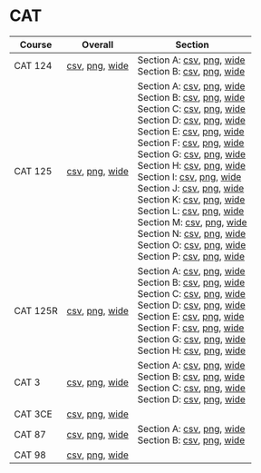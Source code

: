 # CAT

| Course | Overall | Section |
| ------ | ------- | ------- |
| CAT 124 | [csv](https://github.com/UCSD-Historical-Enrollment-Data/2025Spring/blob/main/overall/CAT%20124.csv), [png](https://raw.githubusercontent.com/UCSD-Historical-Enrollment-Data/2025Spring/main/plot_overall/CAT%20124.png), [wide](https://raw.githubusercontent.com/UCSD-Historical-Enrollment-Data/2025Spring/main/plot_overall_wide/CAT%20124.png) | Section A: [csv](https://github.com/UCSD-Historical-Enrollment-Data/2025Spring/blob/main/section/CAT%20124_A.csv), [png](https://raw.githubusercontent.com/UCSD-Historical-Enrollment-Data/2025Spring/main/plot_section/CAT%20124_A.png), [wide](https://raw.githubusercontent.com/UCSD-Historical-Enrollment-Data/2025Spring/main/plot_section_wide/CAT%20124_A.png)<br>Section B: [csv](https://github.com/UCSD-Historical-Enrollment-Data/2025Spring/blob/main/section/CAT%20124_B.csv), [png](https://raw.githubusercontent.com/UCSD-Historical-Enrollment-Data/2025Spring/main/plot_section/CAT%20124_B.png), [wide](https://raw.githubusercontent.com/UCSD-Historical-Enrollment-Data/2025Spring/main/plot_section_wide/CAT%20124_B.png) |
| CAT 125 | [csv](https://github.com/UCSD-Historical-Enrollment-Data/2025Spring/blob/main/overall/CAT%20125.csv), [png](https://raw.githubusercontent.com/UCSD-Historical-Enrollment-Data/2025Spring/main/plot_overall/CAT%20125.png), [wide](https://raw.githubusercontent.com/UCSD-Historical-Enrollment-Data/2025Spring/main/plot_overall_wide/CAT%20125.png) | Section A: [csv](https://github.com/UCSD-Historical-Enrollment-Data/2025Spring/blob/main/section/CAT%20125_A.csv), [png](https://raw.githubusercontent.com/UCSD-Historical-Enrollment-Data/2025Spring/main/plot_section/CAT%20125_A.png), [wide](https://raw.githubusercontent.com/UCSD-Historical-Enrollment-Data/2025Spring/main/plot_section_wide/CAT%20125_A.png)<br>Section B: [csv](https://github.com/UCSD-Historical-Enrollment-Data/2025Spring/blob/main/section/CAT%20125_B.csv), [png](https://raw.githubusercontent.com/UCSD-Historical-Enrollment-Data/2025Spring/main/plot_section/CAT%20125_B.png), [wide](https://raw.githubusercontent.com/UCSD-Historical-Enrollment-Data/2025Spring/main/plot_section_wide/CAT%20125_B.png)<br>Section C: [csv](https://github.com/UCSD-Historical-Enrollment-Data/2025Spring/blob/main/section/CAT%20125_C.csv), [png](https://raw.githubusercontent.com/UCSD-Historical-Enrollment-Data/2025Spring/main/plot_section/CAT%20125_C.png), [wide](https://raw.githubusercontent.com/UCSD-Historical-Enrollment-Data/2025Spring/main/plot_section_wide/CAT%20125_C.png)<br>Section D: [csv](https://github.com/UCSD-Historical-Enrollment-Data/2025Spring/blob/main/section/CAT%20125_D.csv), [png](https://raw.githubusercontent.com/UCSD-Historical-Enrollment-Data/2025Spring/main/plot_section/CAT%20125_D.png), [wide](https://raw.githubusercontent.com/UCSD-Historical-Enrollment-Data/2025Spring/main/plot_section_wide/CAT%20125_D.png)<br>Section E: [csv](https://github.com/UCSD-Historical-Enrollment-Data/2025Spring/blob/main/section/CAT%20125_E.csv), [png](https://raw.githubusercontent.com/UCSD-Historical-Enrollment-Data/2025Spring/main/plot_section/CAT%20125_E.png), [wide](https://raw.githubusercontent.com/UCSD-Historical-Enrollment-Data/2025Spring/main/plot_section_wide/CAT%20125_E.png)<br>Section F: [csv](https://github.com/UCSD-Historical-Enrollment-Data/2025Spring/blob/main/section/CAT%20125_F.csv), [png](https://raw.githubusercontent.com/UCSD-Historical-Enrollment-Data/2025Spring/main/plot_section/CAT%20125_F.png), [wide](https://raw.githubusercontent.com/UCSD-Historical-Enrollment-Data/2025Spring/main/plot_section_wide/CAT%20125_F.png)<br>Section G: [csv](https://github.com/UCSD-Historical-Enrollment-Data/2025Spring/blob/main/section/CAT%20125_G.csv), [png](https://raw.githubusercontent.com/UCSD-Historical-Enrollment-Data/2025Spring/main/plot_section/CAT%20125_G.png), [wide](https://raw.githubusercontent.com/UCSD-Historical-Enrollment-Data/2025Spring/main/plot_section_wide/CAT%20125_G.png)<br>Section H: [csv](https://github.com/UCSD-Historical-Enrollment-Data/2025Spring/blob/main/section/CAT%20125_H.csv), [png](https://raw.githubusercontent.com/UCSD-Historical-Enrollment-Data/2025Spring/main/plot_section/CAT%20125_H.png), [wide](https://raw.githubusercontent.com/UCSD-Historical-Enrollment-Data/2025Spring/main/plot_section_wide/CAT%20125_H.png)<br>Section I: [csv](https://github.com/UCSD-Historical-Enrollment-Data/2025Spring/blob/main/section/CAT%20125_I.csv), [png](https://raw.githubusercontent.com/UCSD-Historical-Enrollment-Data/2025Spring/main/plot_section/CAT%20125_I.png), [wide](https://raw.githubusercontent.com/UCSD-Historical-Enrollment-Data/2025Spring/main/plot_section_wide/CAT%20125_I.png)<br>Section J: [csv](https://github.com/UCSD-Historical-Enrollment-Data/2025Spring/blob/main/section/CAT%20125_J.csv), [png](https://raw.githubusercontent.com/UCSD-Historical-Enrollment-Data/2025Spring/main/plot_section/CAT%20125_J.png), [wide](https://raw.githubusercontent.com/UCSD-Historical-Enrollment-Data/2025Spring/main/plot_section_wide/CAT%20125_J.png)<br>Section K: [csv](https://github.com/UCSD-Historical-Enrollment-Data/2025Spring/blob/main/section/CAT%20125_K.csv), [png](https://raw.githubusercontent.com/UCSD-Historical-Enrollment-Data/2025Spring/main/plot_section/CAT%20125_K.png), [wide](https://raw.githubusercontent.com/UCSD-Historical-Enrollment-Data/2025Spring/main/plot_section_wide/CAT%20125_K.png)<br>Section L: [csv](https://github.com/UCSD-Historical-Enrollment-Data/2025Spring/blob/main/section/CAT%20125_L.csv), [png](https://raw.githubusercontent.com/UCSD-Historical-Enrollment-Data/2025Spring/main/plot_section/CAT%20125_L.png), [wide](https://raw.githubusercontent.com/UCSD-Historical-Enrollment-Data/2025Spring/main/plot_section_wide/CAT%20125_L.png)<br>Section M: [csv](https://github.com/UCSD-Historical-Enrollment-Data/2025Spring/blob/main/section/CAT%20125_M.csv), [png](https://raw.githubusercontent.com/UCSD-Historical-Enrollment-Data/2025Spring/main/plot_section/CAT%20125_M.png), [wide](https://raw.githubusercontent.com/UCSD-Historical-Enrollment-Data/2025Spring/main/plot_section_wide/CAT%20125_M.png)<br>Section N: [csv](https://github.com/UCSD-Historical-Enrollment-Data/2025Spring/blob/main/section/CAT%20125_N.csv), [png](https://raw.githubusercontent.com/UCSD-Historical-Enrollment-Data/2025Spring/main/plot_section/CAT%20125_N.png), [wide](https://raw.githubusercontent.com/UCSD-Historical-Enrollment-Data/2025Spring/main/plot_section_wide/CAT%20125_N.png)<br>Section O: [csv](https://github.com/UCSD-Historical-Enrollment-Data/2025Spring/blob/main/section/CAT%20125_O.csv), [png](https://raw.githubusercontent.com/UCSD-Historical-Enrollment-Data/2025Spring/main/plot_section/CAT%20125_O.png), [wide](https://raw.githubusercontent.com/UCSD-Historical-Enrollment-Data/2025Spring/main/plot_section_wide/CAT%20125_O.png)<br>Section P: [csv](https://github.com/UCSD-Historical-Enrollment-Data/2025Spring/blob/main/section/CAT%20125_P.csv), [png](https://raw.githubusercontent.com/UCSD-Historical-Enrollment-Data/2025Spring/main/plot_section/CAT%20125_P.png), [wide](https://raw.githubusercontent.com/UCSD-Historical-Enrollment-Data/2025Spring/main/plot_section_wide/CAT%20125_P.png) |
| CAT 125R | [csv](https://github.com/UCSD-Historical-Enrollment-Data/2025Spring/blob/main/overall/CAT%20125R.csv), [png](https://raw.githubusercontent.com/UCSD-Historical-Enrollment-Data/2025Spring/main/plot_overall/CAT%20125R.png), [wide](https://raw.githubusercontent.com/UCSD-Historical-Enrollment-Data/2025Spring/main/plot_overall_wide/CAT%20125R.png) | Section A: [csv](https://github.com/UCSD-Historical-Enrollment-Data/2025Spring/blob/main/section/CAT%20125R_A.csv), [png](https://raw.githubusercontent.com/UCSD-Historical-Enrollment-Data/2025Spring/main/plot_section/CAT%20125R_A.png), [wide](https://raw.githubusercontent.com/UCSD-Historical-Enrollment-Data/2025Spring/main/plot_section_wide/CAT%20125R_A.png)<br>Section B: [csv](https://github.com/UCSD-Historical-Enrollment-Data/2025Spring/blob/main/section/CAT%20125R_B.csv), [png](https://raw.githubusercontent.com/UCSD-Historical-Enrollment-Data/2025Spring/main/plot_section/CAT%20125R_B.png), [wide](https://raw.githubusercontent.com/UCSD-Historical-Enrollment-Data/2025Spring/main/plot_section_wide/CAT%20125R_B.png)<br>Section C: [csv](https://github.com/UCSD-Historical-Enrollment-Data/2025Spring/blob/main/section/CAT%20125R_C.csv), [png](https://raw.githubusercontent.com/UCSD-Historical-Enrollment-Data/2025Spring/main/plot_section/CAT%20125R_C.png), [wide](https://raw.githubusercontent.com/UCSD-Historical-Enrollment-Data/2025Spring/main/plot_section_wide/CAT%20125R_C.png)<br>Section D: [csv](https://github.com/UCSD-Historical-Enrollment-Data/2025Spring/blob/main/section/CAT%20125R_D.csv), [png](https://raw.githubusercontent.com/UCSD-Historical-Enrollment-Data/2025Spring/main/plot_section/CAT%20125R_D.png), [wide](https://raw.githubusercontent.com/UCSD-Historical-Enrollment-Data/2025Spring/main/plot_section_wide/CAT%20125R_D.png)<br>Section E: [csv](https://github.com/UCSD-Historical-Enrollment-Data/2025Spring/blob/main/section/CAT%20125R_E.csv), [png](https://raw.githubusercontent.com/UCSD-Historical-Enrollment-Data/2025Spring/main/plot_section/CAT%20125R_E.png), [wide](https://raw.githubusercontent.com/UCSD-Historical-Enrollment-Data/2025Spring/main/plot_section_wide/CAT%20125R_E.png)<br>Section F: [csv](https://github.com/UCSD-Historical-Enrollment-Data/2025Spring/blob/main/section/CAT%20125R_F.csv), [png](https://raw.githubusercontent.com/UCSD-Historical-Enrollment-Data/2025Spring/main/plot_section/CAT%20125R_F.png), [wide](https://raw.githubusercontent.com/UCSD-Historical-Enrollment-Data/2025Spring/main/plot_section_wide/CAT%20125R_F.png)<br>Section G: [csv](https://github.com/UCSD-Historical-Enrollment-Data/2025Spring/blob/main/section/CAT%20125R_G.csv), [png](https://raw.githubusercontent.com/UCSD-Historical-Enrollment-Data/2025Spring/main/plot_section/CAT%20125R_G.png), [wide](https://raw.githubusercontent.com/UCSD-Historical-Enrollment-Data/2025Spring/main/plot_section_wide/CAT%20125R_G.png)<br>Section H: [csv](https://github.com/UCSD-Historical-Enrollment-Data/2025Spring/blob/main/section/CAT%20125R_H.csv), [png](https://raw.githubusercontent.com/UCSD-Historical-Enrollment-Data/2025Spring/main/plot_section/CAT%20125R_H.png), [wide](https://raw.githubusercontent.com/UCSD-Historical-Enrollment-Data/2025Spring/main/plot_section_wide/CAT%20125R_H.png) |
| CAT 3 | [csv](https://github.com/UCSD-Historical-Enrollment-Data/2025Spring/blob/main/overall/CAT%203.csv), [png](https://raw.githubusercontent.com/UCSD-Historical-Enrollment-Data/2025Spring/main/plot_overall/CAT%203.png), [wide](https://raw.githubusercontent.com/UCSD-Historical-Enrollment-Data/2025Spring/main/plot_overall_wide/CAT%203.png) | Section A: [csv](https://github.com/UCSD-Historical-Enrollment-Data/2025Spring/blob/main/section/CAT%203_A.csv), [png](https://raw.githubusercontent.com/UCSD-Historical-Enrollment-Data/2025Spring/main/plot_section/CAT%203_A.png), [wide](https://raw.githubusercontent.com/UCSD-Historical-Enrollment-Data/2025Spring/main/plot_section_wide/CAT%203_A.png)<br>Section B: [csv](https://github.com/UCSD-Historical-Enrollment-Data/2025Spring/blob/main/section/CAT%203_B.csv), [png](https://raw.githubusercontent.com/UCSD-Historical-Enrollment-Data/2025Spring/main/plot_section/CAT%203_B.png), [wide](https://raw.githubusercontent.com/UCSD-Historical-Enrollment-Data/2025Spring/main/plot_section_wide/CAT%203_B.png)<br>Section C: [csv](https://github.com/UCSD-Historical-Enrollment-Data/2025Spring/blob/main/section/CAT%203_C.csv), [png](https://raw.githubusercontent.com/UCSD-Historical-Enrollment-Data/2025Spring/main/plot_section/CAT%203_C.png), [wide](https://raw.githubusercontent.com/UCSD-Historical-Enrollment-Data/2025Spring/main/plot_section_wide/CAT%203_C.png)<br>Section D: [csv](https://github.com/UCSD-Historical-Enrollment-Data/2025Spring/blob/main/section/CAT%203_D.csv), [png](https://raw.githubusercontent.com/UCSD-Historical-Enrollment-Data/2025Spring/main/plot_section/CAT%203_D.png), [wide](https://raw.githubusercontent.com/UCSD-Historical-Enrollment-Data/2025Spring/main/plot_section_wide/CAT%203_D.png) |
| CAT 3CE | [csv](https://github.com/UCSD-Historical-Enrollment-Data/2025Spring/blob/main/overall/CAT%203CE.csv), [png](https://raw.githubusercontent.com/UCSD-Historical-Enrollment-Data/2025Spring/main/plot_overall/CAT%203CE.png), [wide](https://raw.githubusercontent.com/UCSD-Historical-Enrollment-Data/2025Spring/main/plot_overall_wide/CAT%203CE.png) |  |
| CAT 87 | [csv](https://github.com/UCSD-Historical-Enrollment-Data/2025Spring/blob/main/overall/CAT%2087.csv), [png](https://raw.githubusercontent.com/UCSD-Historical-Enrollment-Data/2025Spring/main/plot_overall/CAT%2087.png), [wide](https://raw.githubusercontent.com/UCSD-Historical-Enrollment-Data/2025Spring/main/plot_overall_wide/CAT%2087.png) | Section A: [csv](https://github.com/UCSD-Historical-Enrollment-Data/2025Spring/blob/main/section/CAT%2087_A.csv), [png](https://raw.githubusercontent.com/UCSD-Historical-Enrollment-Data/2025Spring/main/plot_section/CAT%2087_A.png), [wide](https://raw.githubusercontent.com/UCSD-Historical-Enrollment-Data/2025Spring/main/plot_section_wide/CAT%2087_A.png)<br>Section B: [csv](https://github.com/UCSD-Historical-Enrollment-Data/2025Spring/blob/main/section/CAT%2087_B.csv), [png](https://raw.githubusercontent.com/UCSD-Historical-Enrollment-Data/2025Spring/main/plot_section/CAT%2087_B.png), [wide](https://raw.githubusercontent.com/UCSD-Historical-Enrollment-Data/2025Spring/main/plot_section_wide/CAT%2087_B.png) |
| CAT 98 | [csv](https://github.com/UCSD-Historical-Enrollment-Data/2025Spring/blob/main/overall/CAT%2098.csv), [png](https://raw.githubusercontent.com/UCSD-Historical-Enrollment-Data/2025Spring/main/plot_overall/CAT%2098.png), [wide](https://raw.githubusercontent.com/UCSD-Historical-Enrollment-Data/2025Spring/main/plot_overall_wide/CAT%2098.png) |  |
